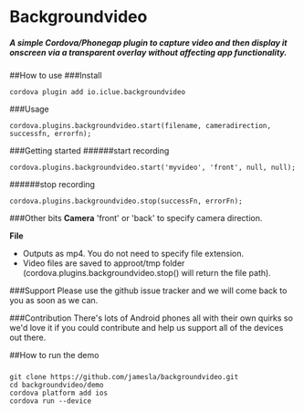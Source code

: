 # Backgroundvideo

##### A simple Cordova/Phonegap plugin to capture video and then display it onscreen via a transparent overlay without affecting app functionality.


##How to use
###Install
```
cordova plugin add io.iclue.backgroundvideo
```
###Usage
```
cordova.plugins.backgroundvideo.start(filename, cameradirection, successfn, errorfn);
```

###Getting started
######start recording
```
cordova.plugins.backgroundvideo.start('myvideo', 'front', null, null);
```
######stop recording
```
cordova.plugins.backgroundvideo.stop(successFn, errorFn);
```
###Other bits
**Camera**
'front' or 'back' to specify camera direction.

**File**
- Outputs as mp4. You do not need to specify file extension.
- Video files are saved to approot/tmp folder (cordova.plugins.backgroundvideo.stop() will return the file path).

###Support
Please use the github issue tracker and we will come back to you as soon as we can.

###Contribution
There's lots of Android phones all with their own quirks so we'd love it if you could contribute and help us support all of the devices out there.

##How to run the demo
###
```
git clone https://github.com/jamesla/backgroundvideo.git
cd backgroundvideo/demo
cordova platform add ios
cordova run --device
```
